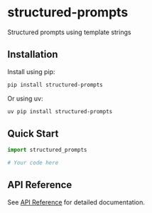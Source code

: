 # structured-prompts

Structured prompts using template strings

## Installation

Install using pip:

```bash
pip install structured-prompts
```

Or using uv:

```bash
uv pip install structured-prompts
```

## Quick Start

```python
import structured_prompts

# Your code here
```

## API Reference

See [API Reference](reference.md) for detailed documentation.
